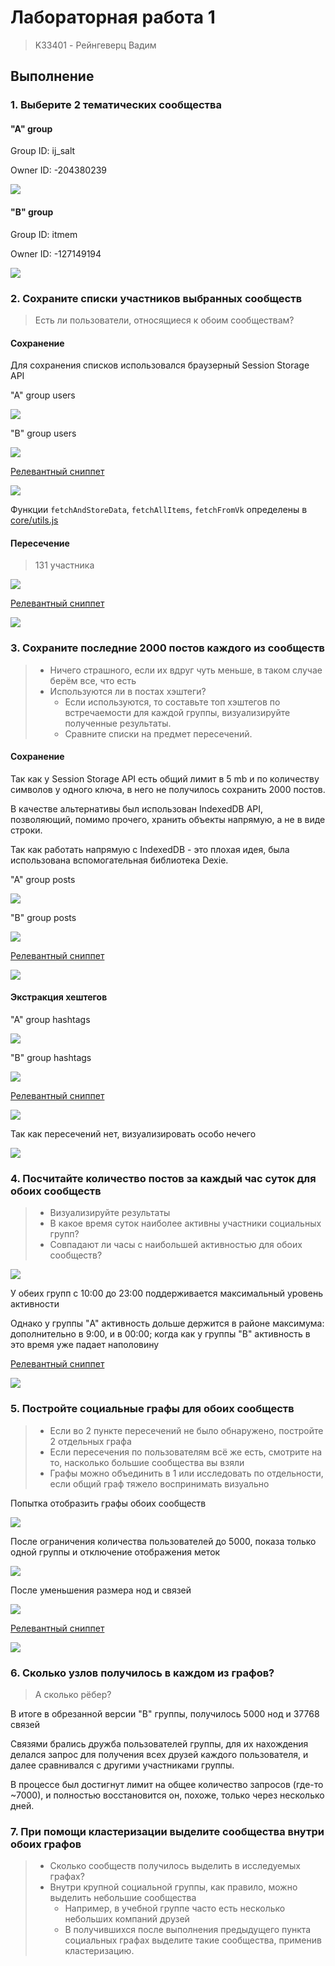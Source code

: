 # Лабораторная работа 1
> K33401 - Рейнгеверц Вадим


## Выполнение

### 1. Выберите 2 тематических сообщества

#### "A" group
Group ID: ij_salt

Owner ID: -204380239

![](https://i.imgur.com/OMgukiH.png)


#### "B" group
Group ID: itmem

Owner ID: -127149194

![](https://i.imgur.com/86oXhVa.png)


### 2. Сохраните списки участников выбранных сообществ
> Есть ли пользователи, относящиеся к обоим сообществам?


#### Сохранение

Для сохранения списков использовался браузерный Session Storage API

"A" group users

![](https://i.imgur.com/VbPwYJ9.png)

"B" group users

![](https://i.imgur.com/qCHTC92.png)

[Релевантный сниппет](core/main.js#L19)

![](https://i.imgur.com/G6YYm6H.png)

Функции `fetchAndStoreData`, `fetchAllItems`, `fetchFromVk` определены в [core/utils.js](core/utils.js)


#### Пересечение 
> 131 участника

![](https://i.imgur.com/zTZZXjE.png)

[Релевантный сниппет](core/main.js#L61)

![](https://i.imgur.com/EWh1W7r.png)


### 3. Сохраните последние 2000 постов каждого из сообществ
> - Ничего страшного, если их вдруг чуть меньше, в таком случае берём все, что есть
> - Используются ли в постах хэштеги? 
>   - Если используются, то составьте топ хэштегов по встречаемости для каждой группы, визуализируйте полученные результаты.
>   - Сравните списки на предмет пересечений.

#### Сохранение
Так как у Session Storage API есть общий лимит в 5 mb и по количеству символов у одного ключа, в него не получилось сохранить 2000 постов.

В качестве альтернативы был использован IndexedDB API, позволяющий, помимо прочего, хранить объекты напрямую, а не в виде строки.

Так как работать напрямую с IndexedDB - это плохая идея, была использована вспомогательная библиотека Dexie.


"A" group posts

![](https://i.imgur.com/0xTmukT.png)

"B" group posts

![](https://i.imgur.com/fhFr2hZ.png)

[Релевантный сниппет](core/main.js#L91)

![](https://i.imgur.com/J82fROV.png)

#### Экстракция хештегов



"A" group hashtags

![](https://i.imgur.com/J9V65Tl.png)

"B" group hashtags

![](https://i.imgur.com/D230JHJ.png)

[Релевантный сниппет](core/main.js#L137)

![](https://i.imgur.com/9SlziGt.png)

Так как пересечений нет, визуализировать особо нечего

![](https://i.imgur.com/c7kMkQT.png)


### 4. Посчитайте количество постов за каждый час суток для обоих сообществ
> - Визуализируйте результаты
> - В какое время суток наиболее активны участники социальных групп? 
> - Совпадают ли часы с наибольшей активностью для обоих сообществ?

![](https://i.imgur.com/K0uzpDn.png)

У обеих групп с 10:00 до 23:00 поддерживается максимальный уровень активности

Однако у группы "A" активность дольше держится в районе максимума: дополнительно в 9:00, и в 00:00; когда как у группы "B" активность в это время уже падает наполовину

[Релевантный сниппет](core/main.js#L183)

![](https://i.imgur.com/PUqlpl8.png)

### 5. Постройте социальные графы для обоих сообществ
> - Если во 2 пункте пересечений не было обнаружено, постройте 2 отдельных графа
> - Если пересечения по пользователям всё же есть, смотрите на то, насколько большие сообщества вы взяли
> - Графы можно объединить в 1 или исследовать по отдельности, если общий граф тяжело воспринимать визуально
>

Попытка отобразить графы обоих сообществ

![](https://i.imgur.com/cNfUiYR.jpeg)


После ограничения количества пользователей до 5000, показа только одной группы и отключение отображения меток

![](https://i.imgur.com/PCiAhCs.png)


После уменьшения размера нод и связей

![](https://i.imgur.com/kqivgYl.jpeg)

[Релевантный сниппет](core/main.js#L250)

![](https://i.imgur.com/ohWX0t0.png)

### 6. Сколько узлов получилось в каждом из графов? 
> А сколько рёбер?

В итоге в обрезанной версии "B" группы, получилось 5000 нод и 37768 связей

Связями брались дружба пользователей группы, для их нахождения делался запрос для получения всех друзей каждого пользователя, и далее сравнивался с другими участниками группы.

В процессе был достигнут лимит на общее количество запросов (где-то ~7000), и полностью восстановится он, похоже, только через несколько дней.

### 7. При помощи кластеризации выделите сообщества внутри обоих графов
> - Сколько сообществ получилось выделить в исследуемых графах?
> - Внутри крупной социальной группы, как правило, можно выделить небольшие сообщества
>   - Например, в учебной группе часто есть несколько небольших компаний друзей
>   - В получившихся после выполнения предыдущего пункта социальных графах выделите такие сообщества, применив кластеризацию. 